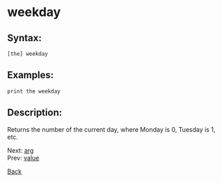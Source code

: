# weekday

## Syntax:
`[the] weekday`

## Examples:
`print the weekday`

## Description:
Returns the number of the current day, where Monday is 0, Tuesday is 1, etc.

Next: [arg](arg.md)  
Prev: [value](value.md)

[Back](../../README.md)
